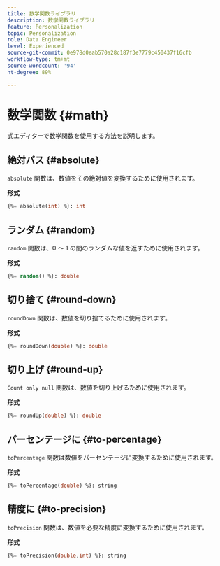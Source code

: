 ```yaml
---
title: 数学関数ライブラリ
description: 数学関数ライブラリ
feature: Personalization
topic: Personalization
role: Data Engineer
level: Experienced
source-git-commit: 0e978d0eab570a28c187f3e7779c450437f16cfb
workflow-type: tm+mt
source-wordcount: '94'
ht-degree: 89%

---
```


# 数学関数 {#math}

式エディターで数学関数を使用する方法を説明します。

## 絶対パス {#absolute}

`absolute` 関数は、数値をその絶対値を変換するために使用されます。

**形式**

```sql
{%= absolute(int) %}: int
```

## ランダム {#random}

`random` 関数は、0 ～ 1 の間のランダムな値を返すために使用されます。

**形式**

```sql
{%= random() %}: double
```

## 切り捨て {#round-down}

`roundDown` 関数は、数値を切り捨てるために使用されます。

**形式**

```sql
{%= roundDown(double) %}: double
```

## 切り上げ {#round-up}

`Count only null` 関数は、数値を切り上げるために使用されます。

**形式**

```sql
{%= roundUp(double) %}: double
```

## パーセンテージに {#to-percentage}

`toPercentage` 関数は数値をパーセンテージに変換するために使用されます。

**形式**

```sql
{%= toPercentage(double) %}: string
```

## 精度に {#to-precision}

`toPrecision` 関数は、数値を必要な精度に変換するために使用されます。

**形式**

```sql
{%= toPrecision(double,int) %}: string
```
